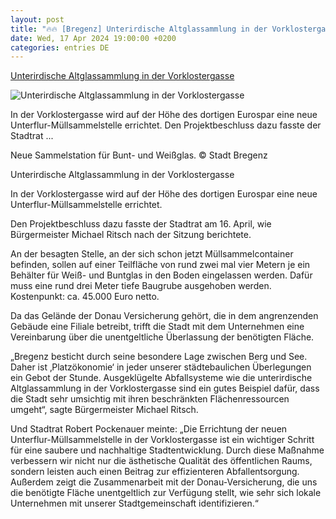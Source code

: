 ```yaml
---
layout: post
title: "🔥🔥 [Bregenz] Unterirdische Altglassammlung in der Vorklostergasse"
date: Wed, 17 Apr 2024 19:00:00 +0200
categories: entries DE
---
```

[Unterirdische Altglassammlung in der Vorklostergasse](https://www.bregenz.gv.at/rathaus/news/unterirdische-altglassammlung-in-der-vorklostergasse)

![Unterirdische Altglassammlung in der Vorklostergasse](https://www.bregenz.gv.at/fileadmin/user_upload/_processed_/a/c/csm_Unterflur_Sammelstelle___Stadt_Bregenz_159f209556.jpg)

In der Vorklostergasse wird auf der Höhe des dortigen Eurospar eine neue Unterflur-Müllsammelstelle errichtet. Den Projektbeschluss dazu fasste der Stadtrat ...

Neue Sammelstation für Bunt- und Weißglas. © Stadt Bregenz

Unterirdische Altglassammlung in der Vorklostergasse

In der Vorklostergasse wird auf der Höhe des dortigen Eurospar eine neue Unterflur-Müllsammelstelle errichtet.

Den Projektbeschluss dazu fasste der Stadtrat am 16. April, wie Bürgermeister Michael Ritsch nach der Sitzung berichtete.

An der besagten Stelle, an der sich schon jetzt Müllsammelcontainer befinden, sollen auf einer Teilfläche von rund zwei mal vier Metern je ein Behälter für Weiß- und Buntglas in den Boden eingelassen werden. Dafür muss eine rund drei Meter tiefe Baugrube ausgehoben werden. Kostenpunkt: ca. 45.000 Euro netto.

Da das Gelände der Donau Versicherung gehört, die in dem angrenzenden Gebäude eine Filiale betreibt, trifft die Stadt mit dem Unternehmen eine Vereinbarung über die unentgeltliche Überlassung der benötigten Fläche.

„Bregenz besticht durch seine besondere Lage zwischen Berg und See. Daher ist ‚Platzökonomie‘ in jeder unserer städtebaulichen Überlegungen ein Gebot der Stunde. Ausgeklügelte Abfallsysteme wie die unterirdische Altglassammlung in der Vorklostergasse sind ein gutes Beispiel dafür, dass die Stadt sehr umsichtig mit ihren beschränkten Flächenressourcen umgeht“, sagte Bürgermeister Michael Ritsch.

Und Stadtrat Robert Pockenauer meinte: „Die Errichtung der neuen Unterflur-Müllsammelstelle in der Vorklostergasse ist ein wichtiger Schritt für eine saubere und nachhaltige Stadtentwicklung. Durch diese Maßnahme verbessern wir nicht nur die ästhetische Qualität des öffentlichen Raums, sondern leisten auch einen Beitrag zur effizienteren Abfallentsorgung. Außerdem zeigt die Zusammenarbeit mit der Donau-Versicherung, die uns die benötigte Fläche unentgeltlich zur Verfügung stellt, wie sehr sich lokale Unternehmen mit unserer Stadtgemeinschaft identifizieren.“


